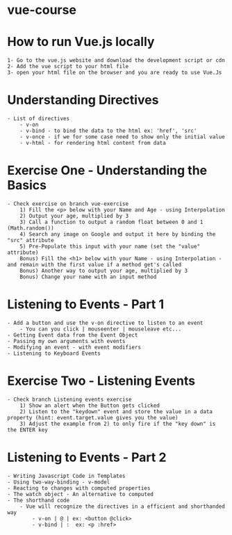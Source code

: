 # vue-course

# How to run Vue.js locally

    1- Go to the vue.js website and download the development script or cdn
    2- Add the vue script to your html file 
    3- open your html file on the browser and you are ready to use Vue.Js

# Understanding Directives

    - List of directives 
        - v-on
        - v-bind - to bind the data to the html ex: 'href', 'src'
        - v-once - if we for some case need to show only the initial value
        - v-html - for rendering html content from data

# Exercise One - Understanding the Basics

    - Check exercise on branch vue-exercise
        1) Fill the <p> below with your Name and Age - using Interpolation
        2) Output your age, multiplied by 3
        3) Call a function to output a random float between 0 and 1 (Math.random())
        4) Search any image on Google and output it here by binding the "src" attribute
        5) Pre-Populate this input with your name (set the "value" attribute)
        Bonus) Fill the <h1> below with your Name - using Interpolation - and remain with the first value if a method get's called
        Bonus) Another way to output your age, multiplied by 3
        Bonus) Change your name with an input method

# Listening to Events - Part 1

    - Add a button and use the v-on directive to listen to an event
        - You can you click | mouseenter | mouseleave etc...   
    - Getting Event data from the Event Object  
    - Passing my own arguments with events
    - Modifying an event - with event modifiers
    - Listening to Keyboard Events 

# Exercise Two - Listening Events

    - Check branch Listening events exercise
        1) Show an alert when the Button gets clicked
        2) Listen to the "keydown" event and store the value in a data property (hint: event.target.value gives you the value)
        3) Adjust the example from 2) to only fire if the "key down" is the ENTER key

# Listening to Events - Part 2

    - Writing Javascript Code in Templates
    - Using two-way-binding - v-model
    - Reacting to changes with computed properties
    - The watch object - An alternative to computed
    - The shorthand code 
        - Vue will recognize the directives in a efficient and shorthanded way
            - v-on | @ | ex: <button @click>
            - v-bind | :  ex: <p :href>